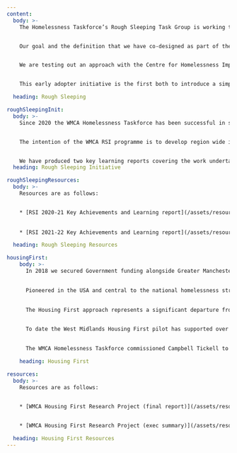 ```yaml
---
content:
  body: >-
    The Homelessness Taskforce’s Rough Sleeping Task Group is working to coordinate activity to end rough sleeping across the WMCA region.  Currently the group is working with the Centre for Homelessness Impact as one of five early adopter areas to define what it will mean to successfully end rough sleeping. 


    Our goal and the definition that we have co-designed as part of the early adopter work is to ensure that rough sleeping is prevented wherever possible, so it is rare, and where it occurs it is a brief and non-recurring experience.


    We are testing out an approach with the Centre for Homelessness Impact and the Department for Levelling Up, Housing and Communities (DLUHC) to better track progress towards ensuring that rough sleeping is prevented as much as possible and is measurably rare, brief and non-recurring, and to use this to understand challenges and learn from what is working.  


    This early adopter initiative is the first both to introduce a simple and memorable definition of ending rough sleeping and develop meaningful indicators that can help to drive forward efforts to achieve this.

  heading: Rough Sleeping

roughSleepingInit:
  body: >-
    Since 2020 the WMCA Homelessness Taskforce has been successful in securing funding from the Department for Levelling Up Housing and Communities (DLUHC) Rough Seeping Initiative. This funding to the WMCA from DLUHC has been awarded in addition to Rough Sleeping Initiative (RSI) funding allocated to our constituent local authorities. 


    The intention of the WMCA RSI programme is to develop region wide initiatives aimed at system change through to those testing out innovation in service delivery, to add value to the work of local authority partners.


    We have produced two key learning reports covering the work undertaken in 2020/2021 and 2021/2022. 
  heading: Rough Sleeping Initiative

roughSleepingResources:
  body: >-
    Resources are as follows:


    * [RSI 2020-21 Key Achievements and Learning report](/assets/resources/rsi-2020-21-key-achievements-learning-report-final.pdf)
    
    
    * [RSI 2021-22 Key Achievements and Learning report](/assets/resources/rsi-2021-22-key-achievements-learning-report.pdf)

  heading: Rough Sleeping Resources

housingFirst:
    body: >-
      In 2018 we secured Government funding alongside Greater Manchester and Liverpool to pilot the Housing First approach across the region. 

      
      Pioneered in the USA and central to the national homelessness strategies in Canada, Denmark, Finland and France; Housing First is underpinned by the principle that everyone has the right to a home which provides them with security giving them a better chance of conquering health and other challenges.

      
      The Housing First approach represents a significant departure from traditional ‘linear’ models for provision of housing for people experiencing homelessness, multiple disadvantage and serial exclusions. 

      
      To date the West Midlands Housing First pilot has supported over 500 individuals into independent accommodation with wrap-around support to re-build their lives and stay in their accommodation. 

      
      The WMCA Homelessness Taskforce commissioned Campbell Tickell to undertake some research to capture key learning from our pilot. An executive report and full report are available for further information about our pilot.

    heading: Housing First

resources:
  body: >-
    Resources are as follows: 
    

    * [WMCA Housing First Research Project (final report)](/assets/resources/WMCA-housing-first-research-project-FINAL-Report.pdf)


    * [WMCA Housing First Research Project (exec summary)](/assets/resources/WMCA-housing-first-research-EXECUTIVE-SUMMARY-FINAL.pdf)

  heading: Housing First Resources
---
```

